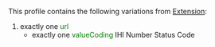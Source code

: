 This profile contains the following variations from [Extension](http://hl7.org/fhir/STU3/Extension):

1. exactly one <span style='color:green'> url </span> 
   * exactly one <span style='color:green'> valueCoding </span> IHI Number Status Code